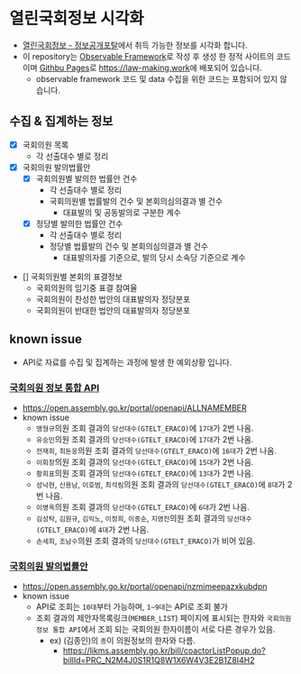 # 열린국회정보 시각화
  - [열린국회정보 - 정보공개포탈](https://open.assembly.go.kr/portal/mainPage.do)에서 취득 가능한 정보를 시각화 합니다.
  - 이 repository는 [Observable Framework](https://observablehq.com/framework/)로 작성 후 생성 한 정적 사이트의 코드이며 [Githbu Pages](https://pages.github.com/)로 <https://law-making.work>에 배포되어 있습니다.
     - observable framework 코드 및 data 수집을 위한 코드는 포함되어 있지 않습니다.

## 수집 & 집계하는 정보
- [x] 국회의원 목록
  - 각 선출대수 별로 정리
- [x] 국회의원 발의법률안
  - [x] 국회의원별 발의한 법률안 건수
    - 각 선출대수 별로 정리
    - 국회의원별 법률발의 건수 및 본회의심의결과 별 건수
      - 대표발의 및 공동발의로 구분한 계수
  - [x] 정당별 발의한 법률안 건수
    - 각 선출대수 별로 정리
    - 정당별 법률발의 건수 및 본회의심의결과 별 건수
      - 대표발의자를 기준으로, 발의 당시 소속당 기준으로 계수
- [] 국회의원별 본회의 표결정보
  - 국회의원의 임기중 표결 참여율
  - 국회의원이 찬성한 법안의 대표발의자 정당분포
  - 국회의원이 반대한 법안의 대표발의자 정당분포

## known issue
  - API로 자료를 수집 및 집계하는 과정에 발생 한 예외상황 입니다.

### [국회의원 정보 통합 API](https://open.assembly.go.kr/portal/data/service/selectAPIServicePage.do/OOWY4R001216HX11439)

- <https://open.assembly.go.kr/portal/openapi/ALLNAMEMBER>
- known issue
  - `맹형규`의원 조회 결과의 `당선대수(GTELT_ERACO)`에 `17대`가 2번 나옴.
  - `유승민`의원 조회 결과의 `당선대수(GTELT_ERACO)`에 `17대`가 2번 나옴.
  - `전재희`, `최돈웅`의원 조회 결과의 `당선대수(GTELT_ERACO)`에 `16대`가 2번 나옴.
  - `이회창`의원 조회 결과의 `당선대수(GTELT_ERACO)`에 `15대`가 2번 나음.
  - `황희표`의원 조회 결과의 `당선대수(GTELT_ERACO)`에 `13대`가 2번 나음.
  - `성낙현`, `신용남`, `이호범`, `최석림`의원 조회 결과의 `당선대수(GTELT_ERACO)`에 `8대`가 2번 나음.
  - `이병옥`의원 조회 결과의 `당선대수(GTELT_ERACO)`에 `6대`가 2번 나음.
  - `김성탁`, `김원규`, `김익노`, `이정희`, `이종순`, `지영진`의원 조회 결과의 `당선대수(GTELT_ERACO)`에 `4대`가 2번 나음.
  - `손세희`, `조남수`의원 조회 결과의 `당선대수(GTELT_ERACO)`가 비어 있음.

### [국회의원 발의법률안](https://open.assembly.go.kr/portal/data/service/selectServicePage.do)

- <https://open.assembly.go.kr/portal/openapi/nzmimeepazxkubdpn>
- known issue
  - API로 조회는 `10대`부터 가능하며, `1~9대`는 API로 조회 불가 
  - 조회 결과의 제안자목록링크(`MEMBER_LIST`) 페이지에 표시되는 한자와 `국회의원 정보 통합 API`에서 조회 되는 국회의원 한자이름이 서로 다른 경우가 있음.
    - ex) (김종인)의 `종`이 의원정보의 한자와 다름.
      - <https://likms.assembly.go.kr/bill/coactorListPopup.do?billId=PRC_N2M4J0S1R1Q8W1X6W4V3E2B1Z8I4H2>
